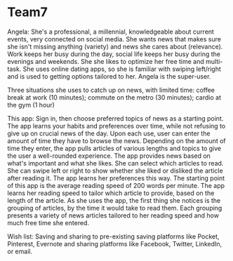 # Team7

Angela: 
She's a professional, a millennial, knowledgeable about current events, very connected on social media. 
She wants news that makes sure she isn't missing anything (variety) and news she cares about (relevance).
Work keeps her busy during the day, social life keeps her busy during the evenings and weekends. She she likes to optimize her free time and multi-task.
She uses online dating apps, so she is familiar with swiping left/right and is used to getting options tailored to her.
Angela is the super-user.

Three situations she uses to catch up on news, with limited time: coffee break at work (10 minutes); commute on the metro (30 minutes); cardio at the gym (1 hour)

This app: 
Sign in, then choose preferred topics of news as a starting point. The app learns your habits and preferences over time, while not refusing to give up on crucial news of the day.
Upon each use, user can enter the amount of time they have to browse the news.
Depending on the amount of time they enter, the app pulls articles of various lengths and topics to give the user a well-rounded experience.
The app provides news based on what's important and what she likes. She can select which articles to read. 
She can swipe left or right to show whether she liked or disliked the article after reading it. The app learns her preferences this way.
The starting point of this app is the average reading speed of 200 words per minute. The app learns her reading speed to tailor which article to provide, based on the length of the article.
As she uses the app, the first thing she notices is the grouping of articles, by the time it would take to read them.
Each grouping presents a variety of news articles tailored to her reading speed and how much free time she entered.

Wish list:
Saving and sharing to pre-existing saving platforms like Pocket, Pinterest, Evernote and sharing platforms like Facebook, Twitter, LinkedIn, or email. 

